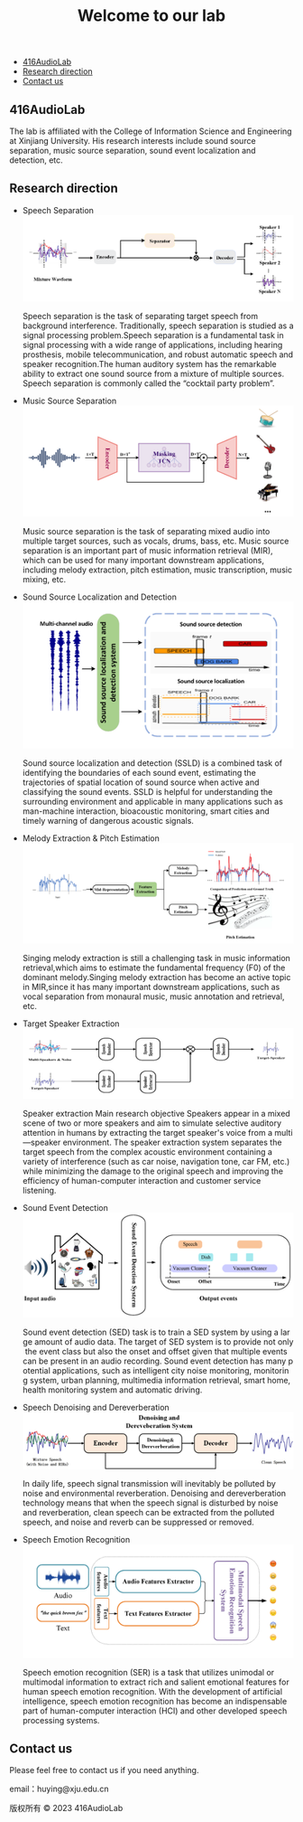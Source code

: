 <body>
	<header>
		<h1>Welcome to our lab</h1>
	</header>
<nav>
	<ul>
		<li><a href="#introduction">416AudioLab</a></li>
		<li><a href="#research-areas">Research direction</a></li>
		<li><a href="#contact">Contact us</a></li>
	</ul>
</nav>
<main>
	<section id="introduction">
		<h2>416AudioLab</h2>
		<p>The lab is affiliated with the College of Information Science and Engineering at Xinjiang University. His research interests include sound source separation, music source separation, sound event localization and detection, etc.</p>
	</section>
	<section id="research-areas">
		<h2>Research direction</h2>
		<ul>
			<li>Speech Separation</li>
			<img src="https://github.com/416AudioLab/.github/blob/main/profile/figures/QWB_%E8%AF%AD%E9%9F%B3%E5%88%86%E7%A6%BB.png" alt="Speech Separation">
<p>Speech separation is the task of separating target speech from background interference. Traditionally, speech separation is studied as a signal processing problem.Speech separation is a fundamental task in signal processing with a wide range of applications, including hearing prosthesis, mobile telecommunication, and robust automatic speech and speaker recognition.The human auditory system has the remarkable ability to extract one sound source from a mixture of multiple sources. Speech separation is commonly called the “cocktail party problem”.</p>
			<li>Music Source Separation</li>
			<img src="https://github.com/416AudioLab/.github/blob/main/profile/figures/CYD_%E9%9F%B3%E4%B9%90%E6%BA%90%E5%88%86%E7%A6%BB.png" alt="Music Source Separation">
<p>Music source separation is the task of separating mixed audio into multiple target sources, such as vocals, drums, bass, etc. Music source separation is an important part of music information retrieval (MIR), which can be used for many important downstream applications, including melody extraction, pitch estimation, music transcription, music mixing, etc.</p>
			<li>Sound Source Localization and Detection</li>
			<img src="https://github.com/416AudioLab/.github/blob/main/profile/figures/SXH_%E5%A3%B0%E6%BA%90%E5%AE%9A%E4%BD%8D.png" alt="Music Source Separation">
<p>Sound source localization and detection (SSLD) is a combined task of identifying the boundaries of each sound event, estimating the trajectories of spatial location of sound source when active and classifying the sound events. SSLD is helpful for understanding the surrounding environment and applicable in many applications such as man-machine interaction, bioacoustic monitoring, smart cities and timely warning of dangerous acoustic signals.</p>
			<li>Melody Extraction & Pitch Estimation</li>
			<img src="https://github.com/416AudioLab/.github/blob/main/profile/figures/GYA_%E6%97%8B%E5%BE%8B%E6%8F%90%E5%8F%96.png" alt="Music Source Separation">
<p>Singing melody extraction is still a challenging task in music information retrieval,which aims to estimate the fundamental frequency (F0) of the dominant melody.Singing melody extraction has become an active topic in MIR,since it has many important downstream applications, such as vocal separation from monaural music, music annotation and retrieval, etc.</p>
			<li>Target Speaker Extraction</li>
			<img src="https://github.com/416AudioLab/.github/blob/main/profile/figures/CZH_%E7%9B%AE%E6%A0%87%E8%AF%B4%E8%AF%9D%E4%BA%BA%E6%8F%90%E5%8F%96.png" alt="Music Source Separation">
<p>Speaker extraction Main research objective Speakers appear in a mixed scene of two or more speakers and aim to simulate selective auditory attention in humans by extracting the target speaker's voice from a multi—speaker environment. The speaker extraction system separates the target speech from the complex acoustic environment containing a variety of interference (such as car noise, navigation tone, car FM, etc.) while minimizing the damage to the original speech and improving the efficiency of human-computer interaction and customer service listening.</p>
			<li>Sound Event Detection</li>
			<img src="https://github.com/416AudioLab/.github/blob/main/profile/figures/ZXJ_%E5%A3%B0%E9%9F%B3%E4%BA%8B%E4%BB%B6%E6%A3%80%E6%B5%8B.png" alt="Music Source Separation">
<p>Sound event detection (SED) task is to train a SED system by using a large amount of audio data. The target of SED system is to provide not only the event class but also the onset and offset given that multiple events can be present in an audio recording. Sound event detection has many potential applications, such as intelligent city noise monitoring, monitoring system, urban planning, multimedia information retrieval, smart home, health monitoring system and automatic driving.</p>
			<li>Speech Denoising and Dereverberation</li>
			<img src="https://github.com/416AudioLab/.github/blob/main/profile/figures/WLS_%E5%8E%BB%E5%99%AA%E5%8E%BB%E6%B7%B7%E5%93%8D.jpg" alt="Music Source Separation">
<p>In daily life, speech signal transmission will inevitably be polluted by noise and environmental reverberation. Denoising and dereverberation technology means that when the speech signal is disturbed by noise and reverberation, clean speech can be extracted from the polluted speech, and noise and reverb can be suppressed or removed.</p>
			<li>Speech Emotion Recognition</li>
			<img src="https://github.com/416AudioLab/.github/blob/main/profile/figures/TYW_%E8%AF%AD%E9%9F%B3%E6%83%85%E6%84%9F%E8%AF%86%E5%88%AB.png" alt="Music Source Separation">
<p>Speech emotion recognition (SER) is a task that utilizes unimodal or multimodal information to extract rich and salient emotional features for human speech emotion recognition. With the development of artificial intelligence, speech emotion recognition has become an indispensable part of human-computer interaction (HCI) and other developed speech processing systems.</p>
		</ul>
	</section>
	<section id="contact">
		<h2>Contact us</h2>
		<p>Please feel free to contact us if you need anything.</p>
		<p>email：huying@xju.edu.cn</p>
	</section>
</main>
<footer>
	<p>版权所有 © 2023 416AudioLab</p>
</footer>
